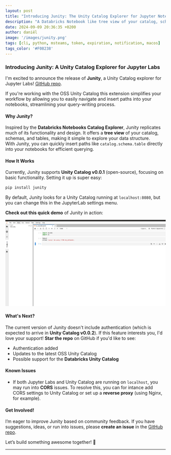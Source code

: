 ```yaml
---
layout: post
title: "Introducing Junity: The Unity Catalog Explorer for Jupyter Notebooks""
description: "A Databricks Notebook like tree view of your catalog, schemas, and tables."
date: 2024-09-09 20:36:35 +0200
author: daniël 
image: '/images/junity.png'
tags: [cli, python, msteams, token, expiration, notification, macos]
tags_color: '#F08238'
---
```


### Introducing Junity: A Unity Catalog Explorer for Jupyter Labs

I'm excited to announce the release of **Junity**, a Unity Catalog explorer for Jupyter Labs! [GitHub repo](https://github.com/dan1elt0m/junity). 

If you're working with the OSS Unity Catalog this extension simplifies your workflow by allowing you to
easily navigate and insert paths into your notebooks, streamlining your query-writing process.

#### Why Junity?
Inspired by the **Databricks Notebooks Catalog Explorer**, Junity replicates much of its functionality and design.
It offers a **tree view** of your catalog, schemas, and tables, making it simple to explore your data structure.  
With Junity, you can quickly insert paths like `catalog.schema.table` directly into your notebooks for efficient querying.

#### How It Works
Currently, Junity supports **Unity Catalog v0.0.1** (open-source), focusing on basic functionality. 
Setting it up is super easy:

```bash
pip install junity
```

By default, Junity looks for a Unity Catalog running at `localhost:8080`, but you can change this in the JupyterLab settings menu.

**Check out this quick demo** of Junity in action:

![Junity Demo](../images/junity-demo.gif)

#### What's Next?
The current version of Junity doesn't include authentication (which is expected to arrive in **Unity Catalog v0.0.2**). If this feature interests you, I'd love your support! **Star the repo** on GitHub if you'd like to see:
- Authentication added
- Updates to the latest OSS Unity Catalog
- Possible support for the **Databricks Unity Catalog**

#### Known Issues
- If both Jupyter Labs and Unity Catalog are running on `localhost`, you may run into **CORS** issues. 
To resolve this, you can for intance add CORS settings to Unity Catalog or set up a **reverse proxy** (using Nginx, for example). 

#### Get Involved!
I’m eager to improve Junity based on community feedback. If you have suggestions, ideas, or run into issues, please **create an issue** in the [GitHub repo](https://github.com/dan1elt0m/junity).

Let’s build something awesome together! 🚀

--- 

